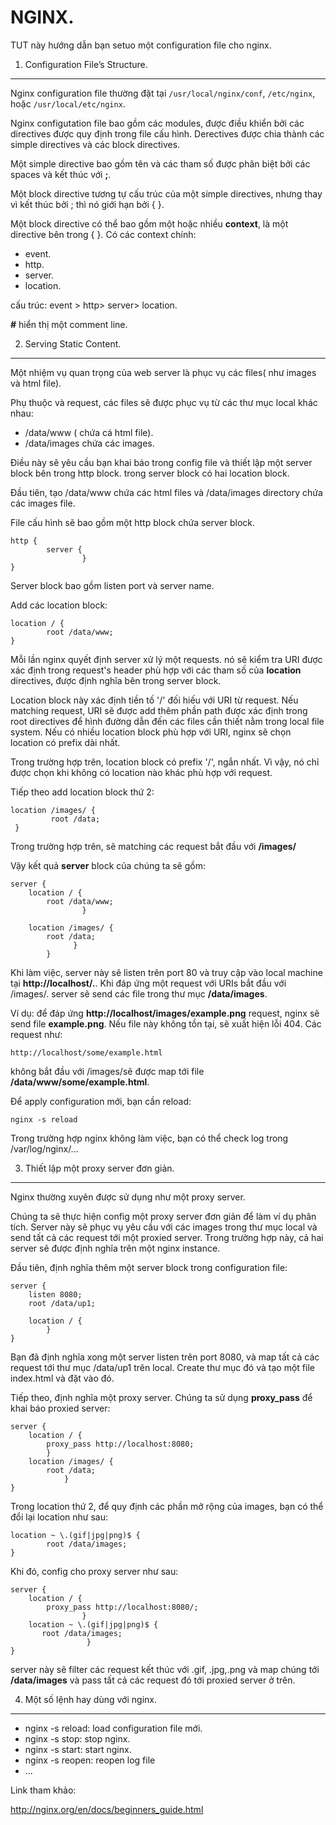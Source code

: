 NGINX.
==========================
TUT này hướng dẫn bạn setuo một configuration file cho nginx.

1. Configuration File’s Structure.
-----------------
Nginx configuration file thường đặt tại ```/usr/local/nginx/conf```, ```/etc/nginx```, hoặc ```/usr/local/etc/nginx```.

Nginx configutation file bao gồm các modules, được điều khiển bởi các directives được quy định
trong file cấu hình. Derectives được chia thành các simple directives và các
block directives.

Một simple directive bao gồm tên và các tham số được phân biệt bởi các spaces
và kết thúc với **;**.

Một block directive tương tự cấu trúc của một simple directives, nhưng thay
vì kết thúc bởi ; thì nó giới hạn bởi { }.

Một block directive có thể bao gồm một hoặc nhiều **context**, là một directive
bên trong { }. Có các context chính:
- event.
- http.
- server.
- location.

cấu trúc: event > http> server> location.

**#** hiển thị một comment line.

2. Serving Static Content.
---------------------
Một nhiệm vụ quan trọng của web server là phục vụ các files( như images và html file).

Phụ thuộc và request, các files sẽ được phục vụ từ các thư mục local khác nhau:
- /data/www ( chứa cá html file).
- /data/images chứa các images.

Điều này sẽ yêu cầu bạn khai báo trong config file và thiết lập một server block
bên trong http block. trong server block có hai location block.

Đầu tiên, tạo /data/www chứa các html files và /data/images directory chứa các images file.

File cấu hình sẽ bao gồm một http block chứa server block.
```
http {
        server {
                }
}
```
Server block bao gồm listen port và server name.

Add các location block:
```
location / {
        root /data/www;
}
```
Mỗi lần nginx quyết định server xử lý một requests. nó sẽ kiểm tra URI được xác
định trong request's header phù hợp với các tham số của **location** directives,
được định nghĩa bên trong server block.

Location block này xác định tiền tố '/' đối hiếu với URI từ request. Nếu matching
request, URI sẽ được add thêm phần path được xác định trong root directives để hình
đường dẫn đến các files cần thiết nằm trong local file system. Nếu có nhiều
location block phù hợp với URI, nginx sẽ chọn location có prefix dài nhất.

Trong trường hợp trên, location block có prefix '/', ngắn nhất. Vì vậy, nó chỉ
được chọn khi không có location nào khác phù hợp với request.

 Tiếp theo add location block thứ 2:

```
location /images/ {
         root /data;
 }
```
Trong trường hợp trên, sẽ matching các request bắt đầu với **/images/**

Vậy kết quả **server** block của chúng ta sẽ gồm:
```
server {
    location / {
        root /data/www;
                }

    location /images/ {
        root /data;
              }
        }
```
Khi làm việc, server này sẽ listen trên port 80 và truy cập vào local machine tại
**http://localhost/.**. Khi đáp ứng một request với URIs bắt đầu với /images/. server
sẽ send các file trong thư mục **/data/images**.

Ví dụ: để đáp ứng **http://localhost/images/example.png** request, nginx sẽ send
file **example.png**. Nếu file này không tồn tại, sẽ xuất hiện lỗi 404. Các request như:
```
http://localhost/some/example.html
```
không bắt đầu với /images/sẽ được map tới file **/data/www/some/example.html**.

Để apply configuration mới, bạn cần reload:
```
nginx -s reload
```
Trong trường hợp nginx không làm việc, bạn có thể check log trong /var/log/nginx/...

3. Thiết lập một proxy server đơn giản.
--------------------------------
Nginx thường xuyên được sử dụng như một proxy server.

Chúng ta sẽ thực hiện config một proxy server đơn giản để làm ví dụ phân tích.
Server này sẽ phục vụ yêu cầu với các images trong thư mục local và send tất cả
các request tới một proxied server. Trong trường hợp này, cả hai server sẽ được định
nghĩa trên một nginx instance.

Đầu tiên, định nghĩa thêm một server block  trong configuration file:
```
server {
    listen 8080;
    root /data/up1;

    location / {
        }
}
```
Bạn đã định nghĩa xong một server listen trên port 8080, và map tất cả các request
tới thư mục /data/up1 trên local. Create thư mục đó và tạo một file index.html và
đặt vào đó.

Tiếp theo, định nghĩa một proxy server. Chúng ta sử dụng **proxy_pass** để khai
báo proxied server:
```
server {
    location / {
        proxy_pass http://localhost:8080;
        }
    location /images/ {
        root /data;
            }
}
```
Trong location thứ 2, để quy định các phần mở rộng của images, bạn có thể đổi lại
location như sau:
```
location ~ \.(gif|jpg|png)$ {
        root /data/images;
}
```
Khi đó, config cho proxy server như sau:
```
server {
    location / {
        proxy_pass http://localhost:8080/;
                }
    location ~ \.(gif|jpg|png)$ {
       root /data/images;
                 }
}
```
server này sẽ filter các request kết thúc với .gif, .jpg,.png và map chúng tới
**/data/images** và pass tất cả các request đó tới proxied server ở trên.

4. Một số lệnh hay dùng với nginx.
----------------------------------------
- nginx -s reload: load configuration file mới.
- nginx -s stop: stop nginx.
- nginx -s start: start nginx.
- nginx -s reopen: reopen log file
- ...

Link tham khảo:

http://nginx.org/en/docs/beginners_guide.html
